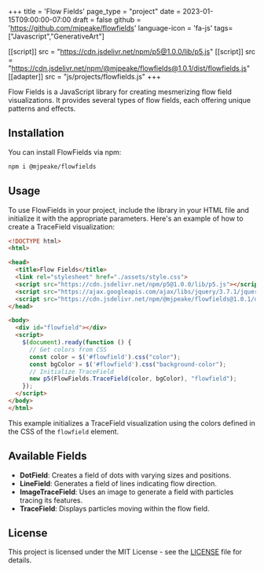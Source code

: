 +++
title = 'Flow Fields'
page_type = "project"
date = 2023-01-15T09:00:00-07:00
draft = false
github = 'https://github.com/mjpeake/flowfields'
language-icon = 'fa-js'
tags=["Javascript","GenerativeArt"]

[[script]]
  src = "https://cdn.jsdelivr.net/npm/p5@1.0.0/lib/p5.js"
[[script]]
  src = "https://cdn.jsdelivr.net/npm/@mjpeake/flowfields@1.0.1/dist/flowfields.js"
[[adapter]]
  src = "js/projects/flowfields.js"
+++

Flow Fields is a JavaScript library for creating mesmerizing flow field visualizations. It provides several types of flow fields, each offering unique patterns and effects.

## Installation

You can install FlowFields via npm:

```bash
npm i @mjpeake/flowfields
```

## Usage

To use FlowFields in your project, include the library in your HTML file and initialize it with the appropriate parameters. Here's an example of how to create a TraceField visualization:

```html
<!DOCTYPE html>
<html>

<head>
  <title>Flow Fields</title>
  <link rel="stylesheet" href="./assets/style.css">
  <script src="https://cdn.jsdelivr.net/npm/p5@1.0.0/lib/p5.js"></script>
  <script src="https://ajax.googleapis.com/ajax/libs/jquery/3.7.1/jquery.min.js"></script>
  <script src="https://cdn.jsdelivr.net/npm/@mjpeake/flowfields@1.0.1/dist/flowfields.js"></script>
</head>

<body>
  <div id="flowfield"></div>
  <script>
    $(document).ready(function () {
      // Get colors from CSS
      const color = $('#flowfield').css("color");
      const bgColor = $('#flowfield').css("background-color");
      // Initialize TraceField
      new p5(FlowFields.TraceField(color, bgColor), "flowfield");
    });
  </script>
</body>
</html>
```

This example initializes a TraceField visualization using the colors defined in the CSS of the `flowfield` element.

## Available Fields

- **DotField**: Creates a field of dots with varying sizes and positions.
- **LineField**: Generates a field of lines indicating flow direction.
- **ImageTraceField**: Uses an image to generate a field with particles tracing its features.
- **TraceField**: Displays particles moving within the flow field.

## License

This project is licensed under the MIT License - see the [LICENSE](https://github.com/mjpeake/flowfields/blob/main/LICENSE) file for details.